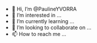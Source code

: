 - 👋 Hi, I’m @PaulineYVORRA
- 👀 I’m interested in ...
- 🌱 I’m currently learning ...
- 💞️ I’m looking to collaborate on ...
- 📫 How to reach me ...

<!---
PaulineYVORRA/PaulineYVORRA is a ✨ special ✨ repository because its `README.md` (this file) appears on your GitHub profile.
You can click the Preview link to take a look at your changes.
--->
